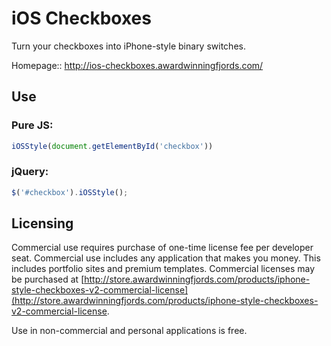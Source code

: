 # iOS Checkboxes

Turn your checkboxes into iPhone-style binary switches.

Homepage:: http://ios-checkboxes.awardwinningfjords.com/

## Use

### Pure JS:

```javascript
iOSStyle(document.getElementById('checkbox'))
```

### jQuery:

```javascript
$('#checkbox').iOSStyle();
```

## Licensing

Commercial use requires purchase of one-time license fee per developer seat. Commercial use includes any application that makes you money. This includes portfolio sites and premium templates. Commercial licenses may be purchased at [http://store.awardwinningfjords.com/products/iphone-style-checkboxes-v2-commercial-license](http://store.awardwinningfjords.com/products/iphone-style-checkboxes-v2-commercial-license.

Use in non-commercial and personal applications is free.